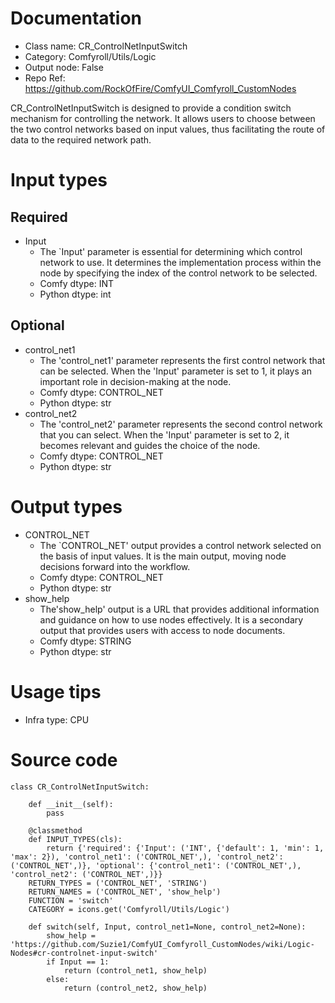 # Documentation
- Class name: CR_ControlNetInputSwitch
- Category: Comfyroll/Utils/Logic
- Output node: False
- Repo Ref: https://github.com/RockOfFire/ComfyUI_Comfyroll_CustomNodes

CR_ControlNetInputSwitch is designed to provide a condition switch mechanism for controlling the network. It allows users to choose between the two control networks based on input values, thus facilitating the route of data to the required network path.

# Input types
## Required
- Input
    - The `Input' parameter is essential for determining which control network to use. It determines the implementation process within the node by specifying the index of the control network to be selected.
    - Comfy dtype: INT
    - Python dtype: int
## Optional
- control_net1
    - The 'control_net1' parameter represents the first control network that can be selected. When the 'Input' parameter is set to 1, it plays an important role in decision-making at the node.
    - Comfy dtype: CONTROL_NET
    - Python dtype: str
- control_net2
    - The 'control_net2' parameter represents the second control network that you can select. When the 'Input' parameter is set to 2, it becomes relevant and guides the choice of the node.
    - Comfy dtype: CONTROL_NET
    - Python dtype: str

# Output types
- CONTROL_NET
    - The `CONTROL_NET' output provides a control network selected on the basis of input values. It is the main output, moving node decisions forward into the workflow.
    - Comfy dtype: CONTROL_NET
    - Python dtype: str
- show_help
    - The'show_help' output is a URL that provides additional information and guidance on how to use nodes effectively. It is a secondary output that provides users with access to node documents.
    - Comfy dtype: STRING
    - Python dtype: str

# Usage tips
- Infra type: CPU

# Source code
```
class CR_ControlNetInputSwitch:

    def __init__(self):
        pass

    @classmethod
    def INPUT_TYPES(cls):
        return {'required': {'Input': ('INT', {'default': 1, 'min': 1, 'max': 2}), 'control_net1': ('CONTROL_NET',), 'control_net2': ('CONTROL_NET',)}, 'optional': {'control_net1': ('CONTROL_NET',), 'control_net2': ('CONTROL_NET',)}}
    RETURN_TYPES = ('CONTROL_NET', 'STRING')
    RETURN_NAMES = ('CONTROL_NET', 'show_help')
    FUNCTION = 'switch'
    CATEGORY = icons.get('Comfyroll/Utils/Logic')

    def switch(self, Input, control_net1=None, control_net2=None):
        show_help = 'https://github.com/Suzie1/ComfyUI_Comfyroll_CustomNodes/wiki/Logic-Nodes#cr-controlnet-input-switch'
        if Input == 1:
            return (control_net1, show_help)
        else:
            return (control_net2, show_help)
```